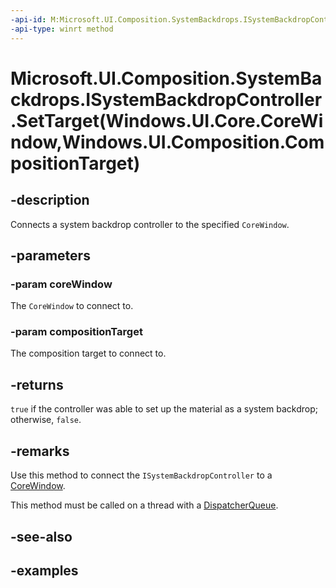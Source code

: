 ```yaml
---
-api-id: M:Microsoft.UI.Composition.SystemBackdrops.ISystemBackdropController.SetTarget(Windows.UI.Core.CoreWindow,Windows.UI.Composition.CompositionTarget)
-api-type: winrt method
---
```


# Microsoft.UI.Composition.SystemBackdrops.ISystemBackdropController.SetTarget(Windows.UI.Core.CoreWindow,Windows.UI.Composition.CompositionTarget)

<!--
public bool SetTarget (Windows.UI.Core.CoreWindow coreWindow, Windows.UI.Composition.CompositionTarget compositionTarget);
-->

## -description

Connects a system backdrop controller to the specified `CoreWindow`.

## -parameters

### -param coreWindow

The `CoreWindow` to connect to.

### -param compositionTarget

The composition target to connect to.

## -returns

`true` if the controller was able to set up the material as a system backdrop; otherwise, `false`.

## -remarks

Use this method to connect the `ISystemBackdropController` to a [CoreWindow](/uwp/api/windows.ui.core.corewindow).

This method must be called on a thread with a [DispatcherQueue](/uwp/api/windows.system.dispatcherqueue).

## -see-also

## -examples
